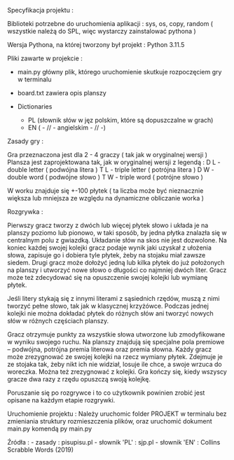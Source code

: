 Specyfikacja projektu :

Biblioteki potrzebne do uruchomienia aplikacji :
sys, os, copy, random 
( wszystkie należą do SPL, więc wystarczy zainstalować pythona ) 

Wersja Pythona, na której tworzony był projekt :
Python 3.11.5

Pliki zawarte w projekcie :
- main.py 
główny plik, którego uruchomienie skutkuje rozpoczęciem gry w terminalu

- board.txt
zawiera opis planszy

- Dictionaries
	- PL (słownik słów w jęz polskim, które są dopuszczalne w grach)
	- EN ( - // - angielskim - // -)

Zasady gry : 

Gra przeznaczona jest dla 2 - 4 graczy ( tak jak w oryginalnej wersji )
Plansza jest zaprojektowana tak, jak w oryginalnej wersji z legendą :
D L - double letter ( podwójna litera )
T L - triple letter ( potrójna litera )
D W - double word ( podwójne słowo )
T W - triple word ( potrójne słowo )

W worku znajduje się +-100 płytek 
( ta liczba może być nieznacznie większa lub mniejsza ze względu na dynamiczne obliczanie worka )

Rozgrywka : 

Pierwszy gracz tworzy z dwóch lub więcej płytek słowo i układa je na planszy poziomo lub pionowo, w taki sposób, by jedna płytka znalazła się w centralnym polu z gwiazdką. Układanie słów na skos nie jest dozwolone. Na koniec każdej swojej kolejki gracz podaje wynik jaki uzyskał z ułożenia słowa, zapisuje go i dobiera tyle płytek, żeby na stojaku miał zawsze siedem. Drugi gracz może dołożyć jedną lub kilka płytek do już położonych na planszy i utworzyć nowe słowo o długości co najmniej dwóch liter. Gracz może też zdecydować się na opuszczenie swojej kolejki lub wymianę płytek.

Jeśli litery stykają się z innymi literami z sąsiednich rzędów, muszą z nimi tworzyć pełne słowo, tak jak w klasycznej krzyżówce. Podczas jednej kolejki nie można dokładać płytek do różnych słów ani tworzyć nowych słów w różnych częściach planszy.

Gracz otrzymuje punkty za wszystkie słowa utworzone lub zmodyfikowane w wyniku swojego ruchu. Na planszy znajdują się specjalne pola premiowe – podwójna, potrójna premia literowa oraz premia słowna. Każdy gracz może zrezygnować ze swojej kolejki na rzecz wymiany płytek. Zdejmuje je ze stojaka tak, żeby nikt ich nie widział, losuje ile chce, a swoje wrzuca do woreczka. Można też zrezygnować z kolejki. Gra kończy się, kiedy wszyscy gracze dwa razy z rzędu opuszczą swoją kolejkę.

Poruszanie się po rozgrywce i to co użytkownik powinien zrobić jest opisane na każdym etapie rozgrywki.

Uruchomienie projektu :
Należy uruchomic folder PROJEKT w terminalu bez zmieniania struktury rozmieszczenia plików, oraz
uruchomić dokument main.py komendą 
py main.py 

Źródła :
	- zasady : pisupisu.pl
	- słownik 'PL' : sjp.pl
	- słownik 'EN' : Collins Scrabble Words (2019)
